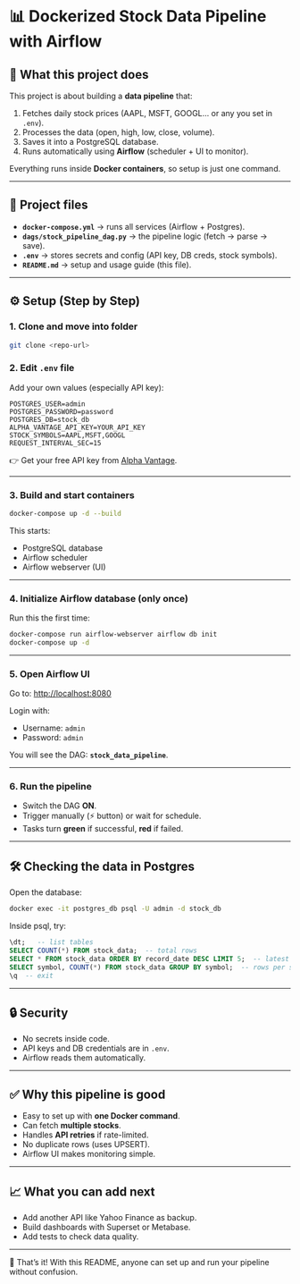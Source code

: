 # 📊 Dockerized Stock Data Pipeline with Airflow  

## 🔎 What this project does  
This project is about building a **data pipeline** that:  
1. Fetches daily stock prices (AAPL, MSFT, GOOGL… or any you set in `.env`).  
2. Processes the data (open, high, low, close, volume).  
3. Saves it into a PostgreSQL database.  
4. Runs automatically using **Airflow** (scheduler + UI to monitor).  

Everything runs inside **Docker containers**, so setup is just one command.  

---

## 📂 Project files  
- **`docker-compose.yml`** → runs all services (Airflow + Postgres).  
- **`dags/stock_pipeline_dag.py`** → the pipeline logic (fetch → parse → save).  
- **`.env`** → stores secrets and config (API key, DB creds, stock symbols).  
- **`README.md`** → setup and usage guide (this file).  

---

## ⚙️ Setup (Step by Step)  

### 1. Clone and move into folder
```bash
git clone <repo-url>
```

### 2. Edit `.env` file
Add your own values (especially API key):  
```env
POSTGRES_USER=admin
POSTGRES_PASSWORD=password
POSTGRES_DB=stock_db
ALPHA_VANTAGE_API_KEY=YOUR_API_KEY
STOCK_SYMBOLS=AAPL,MSFT,GOOGL
REQUEST_INTERVAL_SEC=15
```

👉 Get your free API key from [Alpha Vantage](https://www.alphavantage.co/support/#api-key).  

---

### 3. Build and start containers
```bash
docker-compose up -d --build
```

This starts:  
- PostgreSQL database  
- Airflow scheduler  
- Airflow webserver (UI)  

---

### 4. Initialize Airflow database (only once)
Run this the first time:  
```bash
docker-compose run airflow-webserver airflow db init
docker-compose up -d
```

---

### 5. Open Airflow UI
Go to: [http://localhost:8080](http://localhost:8080)  

Login with:  
- Username: `admin`  
- Password: `admin`  

You will see the DAG: **`stock_data_pipeline`**.  

---

### 6. Run the pipeline
- Switch the DAG **ON**.  
- Trigger manually (⚡ button) or wait for schedule.  
- Tasks turn **green** if successful, **red** if failed.  

---

## 🛠 Checking the data in Postgres  

Open the database:  
```bash
docker exec -it postgres_db psql -U admin -d stock_db
```

Inside psql, try:  
```sql
\dt;   -- list tables
SELECT COUNT(*) FROM stock_data;  -- total rows
SELECT * FROM stock_data ORDER BY record_date DESC LIMIT 5;  -- latest 5 rows
SELECT symbol, COUNT(*) FROM stock_data GROUP BY symbol;  -- rows per stock
\q  -- exit
```

---

## 🔒 Security  
- No secrets inside code.  
- API keys and DB credentials are in `.env`.  
- Airflow reads them automatically.  

---

## ✅ Why this pipeline is good  
- Easy to set up with **one Docker command**.  
- Can fetch **multiple stocks**.  
- Handles **API retries** if rate-limited.  
- No duplicate rows (uses UPSERT).  
- Airflow UI makes monitoring simple.  

---

## 📈 What you can add next  
- Add another API like Yahoo Finance as backup.  
- Build dashboards with Superset or Metabase.  
- Add tests to check data quality.  

---

🙌 That’s it! With this README, anyone can set up and run your pipeline without confusion.  
